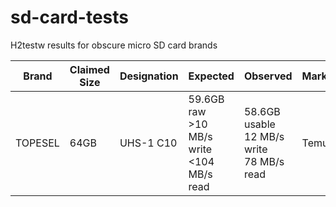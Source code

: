# sd-card-tests
H2testw results for obscure micro SD card brands

| Brand | Claimed <br> Size | Designation | Expected | Observed | Marketplace | Genuine? |
| - | - | - | - | - | - | - |
| TOPESEL | 64GB | UHS-1 C10 | 59.6GB raw <br> >10 MB/s write <br> <104 MB/s read <br> | 58.6GB usable <br> 12 MB/s write <br> 78 MB/s read | Temu | Yes |
